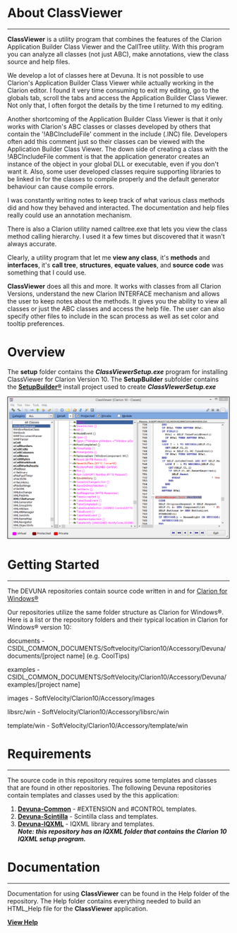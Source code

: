 # About ClassViewer #

----------

**ClassViewer** is a utility program that combines the features of the Clarion Application Builder Class Viewer and the CallTree utility. With this program you can analyze all classes (not just ABC), make annotations, view the class source and help files.

We develop a lot of classes here at Devuna. It is not possible to use Clarion's Application Builder Class Viewer while actually working in the Clarion editor. I found it very time consuming to exit my editing, go to the globals tab, scroll the tabs and access the Application Builder Class Viewer. Not only that, I often forgot the details by the time I returned to my editing.

Another shortcoming of the Application Builder Class Viewer is that it only works with Clarion's ABC classes or classes developed by others that contain the '!ABCIncludeFile' comment in the include (.INC) file. Developers often add this comment just so their classes can be viewed with the Application Builder Class Viewer. The down side of creating a class with the !ABCIncludeFile comment is that the application generator creates an instance of the object in your global DLL or executable, even if you don't want it. Also, some user developed classes require supporting libraries to be linked in for the classes to compile properly and the default generator behaviour can cause compile errors.

I was constantly writing notes to keep track of what various class methods did and how they behaved and interacted. The documentation and help files really could use an annotation mechanism.

There is also a Clarion utility named calltree.exe that lets you view the class method calling hierarchy. I used it a few times but discovered that it wasn't always accurate.

Clearly, a utility program that let me **view any class**, it's **methods** and **interfaces**, it's **call tree**, **structures**, **equate values**, and **source code** was something that I could use. 

**ClassViewer** does all this and more. It works with classes from all Clarion Versions, understand the new Clarion INTERFACE mechanism and allows the user to keep notes about the methods. It gives you the ability to view all classes or just the ABC classes and access the help file. The user can also specify other files to include in the scan process as well as set color and tooltip preferences.

# Overview #

The **setup** folder contains the ***ClassViewerSetup.exe*** program for installing ClassViewer for Clarion Version 10.  The **SetupBuilder** subfolder contains the [**SetupBuilder®**](http://www.lindersoft.com/products_setupbuilder_dev.htm) install project used to create ***ClassVIewerSetup.exe*** 

![Screen Shot](images/ClassViewer.png)

# Getting Started #

----------

The DEVUNA repositories contain source code written in and for [Clarion for Windows®](http://www.SoftVelocity.com)

Our repositories utilize the same folder structure as Clarion for Windows®.  Here is a list or the repository folders and their typical location in Clarion for Windows® version 10:

documents - CSIDL\_COMMON_DOCUMENTS/Softvelocity/Clarion10/Accessory/Devuna/documents/[project name] (e.g. CoolTips)

examples - CSIDL\_COMMON_DOCUMENTS/SoftVelocity/Clarion10/Accessory/Devuna/examples/[project name]

images - SoftVelocity/Clarion10/Accessory/images

libsrc/win - SoftVelocity/Clarion10/Accessory/libsrc/win

template/win - SoftVelocity/Clarion10/Accessory/template/win

# Requirements #

----------

The source code in this repository requires some templates and classes that are found in other repositories.  The following Devuna repositories contain templates and classes used by the this application:

1. [**Devuna-Common**](https://github.com/Devuna/Devuna-Common) - #EXTENSION and #CONTROL templates.
2. [**Devuna-Scintilla**](https://github.com/Devuna/Devuna-Scintilla) - Scintilla class and templates.
3. [**Devuna-IQXML**](https://github.com/Devuna/Devuna-IQXML) - IQXML library and templates.<br />***Note: this repository has an IQXML folder that contains the Clarion 10 IQXML setup program.***

# Documentation #

----------

Documentation for using **ClassViewer** can be found in the Help folder of the repository.  The Help folder contains everything needed to build an HTML_Help file for the **ClassViewer** application.

**[View Help](https://github.com/Devuna/Devuna-ClassViewer/blob/master/help/abcview.chm)**